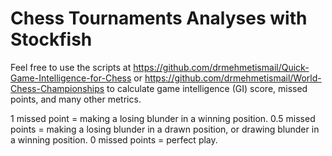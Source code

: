 # Chess Tournaments Analyses with Stockfish

Feel free to use the scripts at https://github.com/drmehmetismail/Quick-Game-Intelligence-for-Chess or https://github.com/drmehmetismail/World-Chess-Championships to calculate game intelligence (GI) score, missed points, and many other metrics.

1 missed point = making a losing blunder in a winning position. 0.5 missed points = making a losing blunder in a drawn position, or drawing blunder in a winning position. 0 missed points = perfect play.
